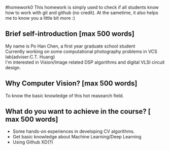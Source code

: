 #homework0
This homework is simply used to check if all students know how to work with git and github (no credit).
At the sametime, it also helps me to know you a little bit more :)

## Brief self-introduction [max 500 words]
My name is Po Han Chen, a first year graduate school student  
Currently working on some computational photography problems in VCS lab(adviser:C.T. Huang)  
I'm interested in Vision/Image related DSP algorithms and digital VLSI circuit design.

## Why Computer Vision? [max 500 words]
To know the basic knowledge of this hot reasearch field.

## What do you want to achieve in the course? [ max 500 words]
* Some hands-on experiences in developing CV algorithms.
* Get basic knowledge about Machine Learning/Deep Learning
* Using Github XD(?)  

